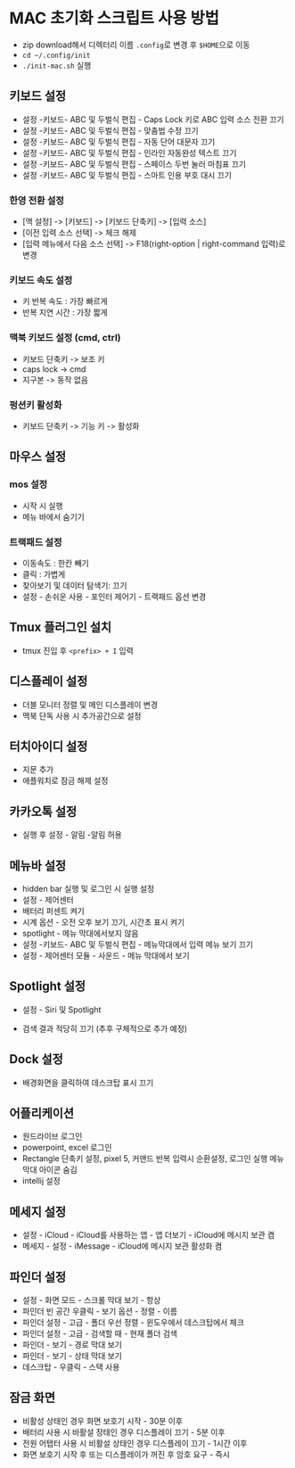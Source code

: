 # MAC 초기화 스크립트 사용 방법

- zip download해서 디렉터리 이름 `.config`로 변경  후 `$HOME`으로 이동
- `cd ~/.config/init`
- `./init-mac.sh` 실행

## 키보드 설정

- 설정 -키보드-  ABC 및 두벌식 편집 -  Caps Lock 키로 ABC 입력 소스 전환 끄기
- 설정 -키보드-  ABC 및 두벌식 편집 -  맞춤법 수정 끄기
- 설정 -키보드-  ABC 및 두벌식 편집 -  자동 단어 대문자 끄기
- 설정 -키보드-  ABC 및 두벌식 편집 -  인라인 자동완성  텍스트 끄기
- 설정 -키보드-  ABC 및 두벌식 편집 -  스페이스 두번 눌러 마침표 끄기
- 설정 -키보드-  ABC 및 두벌식 편집 -  스마트 인용 부호 대시 끄기

### 한영 전환 설정

- [맥 설정] ->  [키보드] ->  [키보드 단축키] ->  [입력 소스]
- [이전 입력 소스 선택] -> 체크 해제
- [입력 메뉴에서 다음 소스 선택] -> F18(right-option | right-command 입력)로 변경

### 키보드 속도 설정

- 키 반복 속도 : 가장 빠르게
- 반복 지연 시간 : 가장 짧게

### 맥북 키보드 설정  (cmd, ctrl)

- 키보드 단축키 -> 보조 키
- caps lock ->  cmd
- 지구본 ->  동작 없음

### 펑션키 활성화

- 키보드 단축키 -> 기능 키 -> 활성화

## 마우스 설정

### mos 설정

- 시작 시 실행
- 메뉴 바에서 숨기기

### 트랙패드 설정

-  이동속도 :  한칸 빼기
-  클릭 :  가볍게
- 찾아보기 및 데이터 탐색기:  끄기
- 설정 -  손쉬운 사용 -  포인터 제어기 -  트랙패드 옵션 변경

## Tmux 플러그인 설치

- tmux 진입 후 `<prefix> + I` 입력

## 디스플레이 설정

-  더블 모니터 정렬 및 메인 디스플레이 변경
- 맥북 단독 사용  시 추가공간으로 설정

## 터치아이디 설정

- 지문 추가
-  애플워치로 잠금 해제 설정

## 카카오톡 설정

-  실행 후  설정 - 알림 -알림 허용

## 메뉴바 설정

- hidden bar 실행 및 로그인 시 실행 설정
- 설정 - 제어센터
- 배터리 퍼센트 켜기
- 시계 옵션 -  오전 오후 보기 끄기,  시간초 표시 켜기
- spotlight - 메뉴 막대에서보지 않음
- 설정 -키보드-  ABC 및 두벌식 편집 -  메뉴막대에서 입력 메뉴 보기 끄기
- 설정 -  제어센터 모듈 -  사운드 -  메뉴 막대에서 보기

## Spotlight 설정

- 설정 - Siri 및 Spotlight

- 검색 결과 적당히 끄기 (추후 구체적으로 추가 예정)

## Dock 설정

-  배경화면을 클릭하여 데스크탑 표시 끄기

## 어플리케이션

-  원드라이브 로그인
- powerpoint, excel 로그인
-  Rectangle 단축키 설정,  pixel 5, 커맨드 반복 입력시 순환설정, 로그인 실행  메뉴 막대 아이콘 숨김
- intellij 설정

## 메세지 설정

-  설정 - iCloud - iCloud를 사용하는 앱 -  앱 더보기 -  iCloud에 메시지 보관 켬
- 메세지 -  설정 -  iMessage - iCloud에 메시지 보관 활성화 켬

## 파인더 설정

- 설정 -  화면 모드 -  스크롤 막대 보기 -  항상
- 파인더 빈 공간 우클릭 -  보기 옵션 -  정렬  -  이름
- 파인더 설정 -  고급 -  폴더 우선 정렬 -  윈도우에서  데스크탑에서 체크
- 파인더 설정 -  고급 -  검색할 때 -  현재 폴더 검색
- 파인더 -  보기 - 경로 막대 보기
- 파인더 -  보기 - 상태 막대 보기
- 데스크탑 -  우클릭 - 스택 사용

## 잠금 화면

-  비활성 상태인 경우 화면 보호기 시작 -  30분 이후
-  배터리 사용 시 바활설 장태인 경우 디스플레이 끄기 -  5분 이후
-  전원 어탭터 사용 시 비활설 상태인 경우 디스플레이 끄기 -  1시간 이후
-  화면 보호기  시작 후 또는 디스플레이가 꺼진 후 암호 요구 -  즉시
